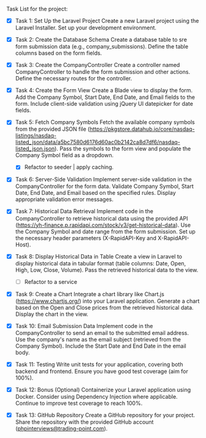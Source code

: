 Task List for the project:

- [x] Task 1: Set Up the Laravel Project
Create a new Laravel project using the Laravel Installer.
Set up your development environment.

- [x] Task 2: Create the Database Schema
Create a database table to sre form submission data (e.g., company_submissions).
Define the table columns based on the form fields.


- [x] Task 3: Create the CompanyController
Create a controller named CompanyController to handle the form submission and other actions.
Define the necessary routes for the controller.

- [x] Task 4: Create the Form View
Create a Blade view to display the form.
Add the Company Symbol, Start Date, End Date, and Email fields to the form.
Include client-side validation using jQuery UI datepicker for date fields.

- [x] Task 5: Fetch Company Symbols
Fetch the available company symbols from the provided JSON file (https://pkgstore.datahub.io/core/nasdaq-listings/nasdaq-listed_json/data/a5bc7580d6176d60ac0b2142ca8d7df6/nasdaq-listed_json.json).
Pass the symbols to the form view and populate the Company Symbol field as a dropdown.
    - [x] Refactor to seeder | apply caching.

- [x] Task 6: Server-Side Validation
Implement server-side validation in the CompanyController for the form data.
Validate Company Symbol, Start Date, End Date, and Email based on the specified rules.
Display appropriate validation error messages.

- [x] Task 7: Historical Data Retrieval
Implement code in the CompanyController to retrieve historical data using the provided API (https://yh-finance.p.rapidapi.com/stock/v3/get-historical-data).
Use the Company Symbol and date range from the form submission.
Set up the necessary header parameters (X-RapidAPI-Key and X-RapidAPI-Host).

- [x] Task 8: Display Historical Data in Table
Create a view in Laravel to display historical data in tabular format (table columns: Date, Open, High, Low, Close, Volume).
Pass the retrieved historical data to the view.
    - [ ] Refactor to a service
- [x] Task 9: Create a Chart
Integrate a chart library like Chart.js (https://www.chartjs.org/) into your Laravel application.
Generate a chart based on the Open and Close prices from the retrieved historical data.
Display the chart in the view.

- [x] Task 10: Email Submission Data
Implement code in the CompanyController to send an email to the submitted email address.
Use the company's name as the email subject (retrieved from the Company Symbol).
Include the Start Date and End Date in the email body.

- [x] Task 11: Testing
Write unit tests for your application, covering both backend and frontend.
Ensure you have good test coverage (aim for 100%).

- [x] Task 12: Bonus (Optional)
Containerize your Laravel application using Docker.
Consider using Dependency Injection where applicable.
Continue to improve test coverage to reach 100%.

- [x] Task 13: GitHub Repository
Create a GitHub repository for your project.
Share the repository with the provided GitHub account (phpinterviews@trading-point.com).